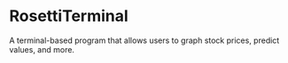 # RosettiTerminal
A terminal-based program that allows users to graph stock prices, predict values, and more. 
